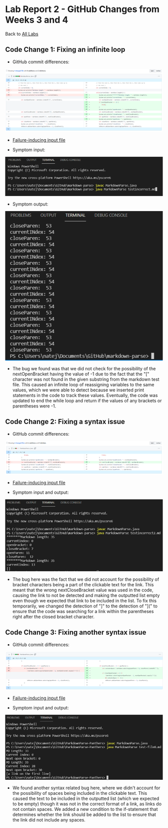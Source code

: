 # Lab Report 2 - GitHub Changes from Weeks 3 and 4
Back to [All Labs](https://njmorales.github.io/cse15l-lab-reports/)

## Code Change 1: Fixing an infinite loop
* GitHub commit differences: 

![Image](codechange1.PNG)

* [Failure-inducing input file](https://github.com/njmorales/cse15l-lab-reports/blob/main/testincorrect.md)

* Symptom input: 

![Image](symptom1input.PNG)

* Symptom output: 

![Image](symptom1output.PNG)

* The bug we found was that we did not check for the possibility of the nextOpenBracket having the value of -1 due to the fact that the "[" character was not found in the given substring from the markdown test file. This caused an infinite loop of reassigning variables to the same values, which we were able to detect because we inserted print statements in the code to track these values. Eventually, the code was updated to end the while loop and return if the values of any brackets or parentheses were -1. 

## Code Change 2: Fixing a syntax issue
* GitHub commit differences: 

![Image](codechange2.PNG)

* [Failure-inducing input file](https://github.com/njmorales/cse15l-lab-reports/blob/main/testincorrect2.md)

* Symptom input and output: 

![Image](symptom2.PNG)

* The bug here was the fact that we did not account for the possibility of bracket characters being a part of the clickable text for the link. This meant that the wrong nextCloseBracket value was used in the code, causing the link to not be detected and making the outputted list empty even though we expected that link to be included in the list. To fix this temporarily, we changed the detection of "]" to the detection of "](" to ensure that the code was searching for a link within the parentheses right after the closed bracket character. 

## Code Change 3: Fixing another syntax issue
* GitHub commit differences:

![Image](codechange3.png)

* [Failure-inducing input file](https://github.com/njmorales/cse15l-lab-reports/blob/main/test-file8.md)

* Symptom input and output: 

![Image](symptom3.png)

* We found another syntax related bug here, where we didn't account for the possibility of spaces being included in the clickable text. This caused the text to be included in the outputted list (which we expected to be empty) though it was not in the correct format of a link, as links do not contain spaces. We added a new condition to the if-statement that determines whether the link should be added to the list to ensure that the link did not include any spaces. 